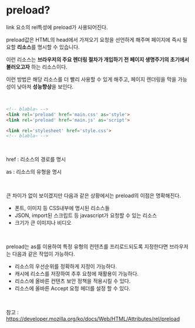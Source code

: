 # preload?

link 요소의 rel특성에 preload가 사용되어진다.

preload값은 HTML의 head에서 가져오기 요청을 선언하게 해주며 페이지에 즉시 필요할 **리소스**를 명시할 수 있습니다.

이런 리소스는 **브라우저의 주요 렌더링 절차가 개입하기 전 페이지 생명주기의 초기에서 불러오고자** 하는 리소스이다.

이런 방법은 해당 리소스를 더 빨리 사용할 수 있게 해주고, 페이지 렌더링을 막을 가능성이 낮아져 **성능향상**을 보인다.

<br>

```html
<!-- blabla~ -->
<link rel='preload' href='main.css' as='style'>
<link rel='preload' href='main.js' as='script'>

<link rel='stylesheet' href='style.css'>
<!-- blabla~ -->
```

<br>

href : 리소스의 경로를 명시

as : 리소스의 유형을 명시

<br>

큰 차이가 없이 보이겠지만 다음과 같은 상황에서는 preload의 이점은 명확해진다.

- 폰트, 이미지 등 CSS내부에 명시된 리소스들
- JSON, import된 스크립트 등 javascript가 요청할 수 있는 리소스
- 크기가 큰 이미지나 비디오

<br>

preload는 as를 이용하여 특정 유형의 컨텐츠를 프리로드되도록 지정한다면 브라우저는 다음과 같은 작업이 가능하다.

- 리소스의 우선순위를 정확하게 지정이 가능하다.
- 캐시에 리소스를 저장하여 추후 요청에 재활용이 가능하다.
- 리소스에 올바른 컨텐츠 보안 정책을 적용시킬 수 있다.
- 리소스에 올바른 Accept 요청 헤더를 설정 할 수 있다.



<br>

참고 : https://developer.mozilla.org/ko/docs/Web/HTML/Attributes/rel/preload